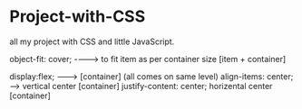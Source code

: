 # Project-with-CSS
all my project with CSS and little JavaScript.







object-fit: cover; ----> to fit item as per container size     [item + container]

display:flex;  --->    [container]      (all comes on same level)
align-items: center; --> vertical center     [container]
justify-content: center; horizental center   [container]